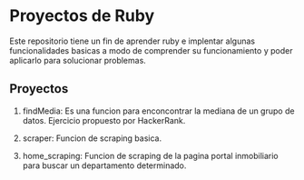 # Proyectos de Ruby
Este repositorio tiene un fin de aprender ruby e implentar algunas funcionalidades basicas a modo de comprender su funcionamiento y poder aplicarlo para solucionar problemas.

## Proyectos
1) findMedia: Es una funcion para enconcontrar la mediana de un grupo de datos. Ejercicio propuesto por HackerRank.

2) scraper: Funcion de scraping basica.

3) home_scraping: Funcion de scraping de la pagina portal inmobiliario para buscar un departamento determinado.


